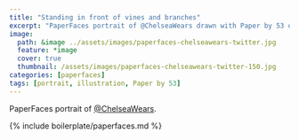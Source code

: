 ```yaml
---
title: "Standing in front of vines and branches"
excerpt: "PaperFaces portrait of @ChelseaWears drawn with Paper by 53 on an iPad."
image: 
  path: &image ../assets/images/paperfaces-chelseawears-twitter.jpg 
  feature: *image
  cover: true
  thumbnail: /assets/images/paperfaces-chelseawears-twitter-150.jpg
categories: [paperfaces]
tags: [portrait, illustration, Paper by 53]
---
```


PaperFaces portrait of [@ChelseaWears](https://twitter.com/ChelseaWears).

{% include boilerplate/paperfaces.md %}
